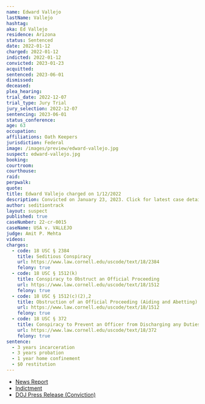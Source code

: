 ```yaml
---
name: Edward Vallejo
lastName: Vallejo
hashtag:
aka: Ed Vallejo
residence: Arizona
status: Sentenced
date: 2022-01-12
charged: 2022-01-12
indicted: 2022-01-12
convicted: 2023-01-23
acquitted:
sentenced: 2023-06-01
dismissed:
deceased:
plea_hearing:
trial_date: 2022-12-07
trial_type: Jury Trial
jury_selection: 2022-12-07
sentencing: 2023-06-01
status_conference:
age: 63
occupation:
affiliations: Oath Keepers
jurisdiction: Federal
image: /images/preview/edward-vallejo.jpg
suspect: edward-vallejo.jpg
booking:
courtroom:
courthouse:
raid:
perpwalk:
quote:
title: Edward Vallejo charged on 1/12/2022
description: Convicted on January 23, 2023. Click for latest case details.
author: seditiontrack
layout: suspect
published: true
caseNumber: 22-cr-0015
caseName: USA v. VALLEJO
judge: Amit P. Mehta
videos:
charges:
  - code: 18 USC § 2384
    title: Seditious Conspiracy
    url: https://www.law.cornell.edu/uscode/text/18/2384
    felony: true
  - code: 18 USC § 1512(k)
    title: Conspiracy to Obstruct an Official Proceeding
    url: https://www.law.cornell.edu/uscode/text/18/1512
    felony: true
  - code: 18 USC § 1512(c)(2),2
    title: Obstruction of an Official Proceeding (Aiding and Abetting)
    url: https://www.law.cornell.edu/uscode/text/18/1512
    felony: true
  - code: 18 USC § 372
    title: Conspiracy to Prevent an Officer from Discharging any Duties
    url: https://www.law.cornell.edu/uscode/text/18/372
    felony: true
sentence:
  - 3 years incarceration
  - 3 years probation
  - 1 year home confinement
  - $0 restitution
---
```


- [News Report](https://www.azcentral.com/story/news/local/phoenix-breaking/2022/01/13/phoenix-man-edward-vallejo-charged-relation-jan-6-capitol-breach/6516426001/)
- [Indictment](https://www.justice.gov/usao-dc/case-multi-defendant/file/1514921/download)
- [DOJ Press Release (Conviction)](https://www.justice.gov/usao-dc/pr/four-oath-keepers-found-guilty-seditious-conspiracy-related-us-capitol-breach)
